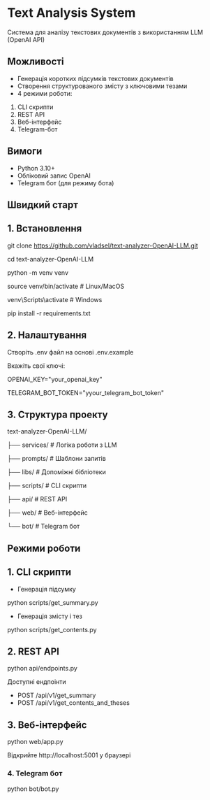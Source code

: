 # Text Analysis System
Система для аналізу текстових документів з використанням LLM (OpenAI API)

## Можливості
- Генерація коротких підсумків текстових документів
- Створення структурованого змісту з ключовими тезами
- 4 режими роботи:
1. CLI скрипти
2. REST API
3. Веб-інтерфейс
4. Telegram-бот

## Вимоги
- Python 3.10+
- Обліковий запис OpenAI
- Telegram бот (для режиму бота)

## Швидкий старт
## 1. Встановлення

git clone https://github.com/vladsel/text-analyzer-OpenAI-LLM.git

cd text-analyzer-OpenAI-LLM

python -m venv venv

source venv/bin/activate  # Linux/MacOS

venv\Scripts\activate  # Windows

pip install -r requirements.txt


## 2. Налаштування

Створіть .env файл на основі .env.example

Вкажіть свої ключі:

OPENAI_KEY="your_openai_key"

TELEGRAM_BOT_TOKEN="yyour_telegram_bot_token"


## 3. Структура проекту

text-analyzer-OpenAI-LLM/

├── services/       # Логіка роботи з LLM

├── prompts/        # Шаблони запитів

├── libs/           # Допоміжні бібліотеки

├── scripts/        # CLI скрипти

├── api/            # REST API

├── web/            # Веб-інтерфейс

└── bot/            # Telegram бот


## Режими роботи
## 1. CLI скрипти
- Генерація підсумку

python scripts/get_summary.py

- Генерація змісту і тез

python scripts/get_contents.py


## 2. REST API

python api/endpoints.py


Доступні ендпоінти

- POST /api/v1/get_summary
- POST /api/v1/get_contents_and_theses


## 3. Веб-інтерфейс

python web/app.py

Відкрийте http://localhost:5001 у браузері


### 4. Telegram бот

python bot/bot.py



